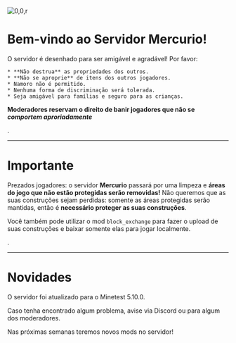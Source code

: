![0,0,r](item:///default:furnace)

# **Bem-vindo ao Servidor Mercurio!**

O servidor é desenhado para ser amigável e agradável! Por favor:

```
* **Não destrua** as propriedades dos outros.
* **Não se aproprie** de itens dos outros jogadores.
* Namoro não é permitido.
* Nenhuma forma de discriminação será tolerada.
* Seja amigável para famílias e seguro para as crianças.
```

**Moderadores reservam o direito de banir jogadores que não se _comportem aproriadamente_**

.

---------------------

# **Importante**

Prezados jogadores: o servidor **Mercurio** passará por uma limpeza e
**áreas do jogo que não estão protegidas serão removidas!**
Não queremos que as suas construções sejam perdidas: somente as áreas protegidas
serão mantidas, então é **necessário proteger as suas construções**.

Você também pode utilizar o mod `block_exchange` para fazer o upload de suas
construções e baixar somente elas para jogar localmente.

.

---------------------

# Novidades

O servidor foi atualizado para o Minetest 5.10.0.

Caso tenha encontrado algum problema, avise via Discord ou para algum dos moderadores.

Nas próximas semanas teremos novos mods no servidor!
